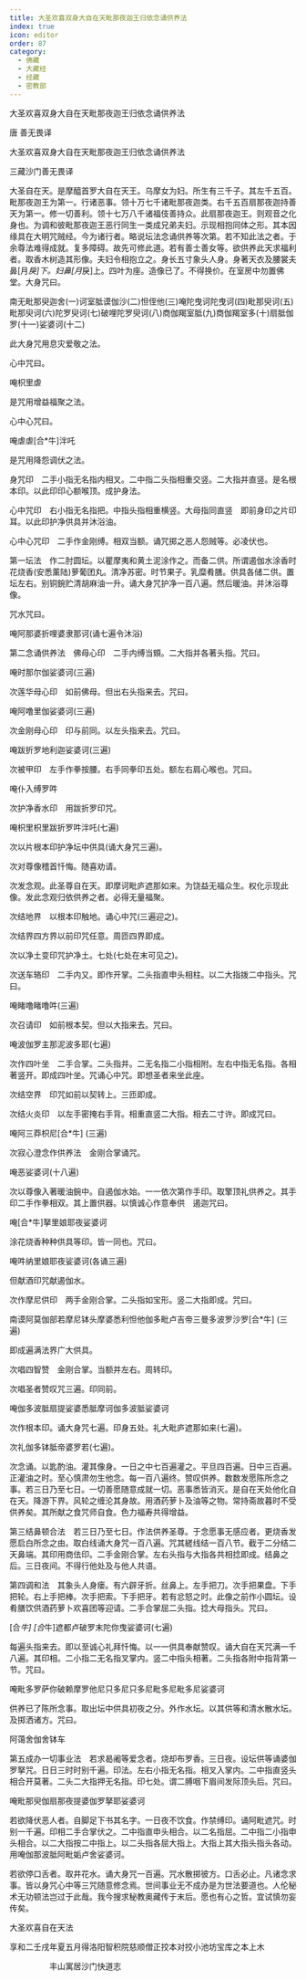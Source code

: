 ```yaml
---
title: 大圣欢喜双身大自在天毗那夜迦王归依念诵供养法
index: true
icon: editor
order: 87
category:
  - 佛藏
  - 大藏经
  - 经藏
  - 密教部
---
```


  大圣欢喜双身大自在天毗那夜迦王归依念诵供养法  

唐 善无畏译  

大圣欢喜双身大自在天毗那夜迦王归依念诵供养法  

三藏沙门善无畏译  

大圣自在天。是摩醯首罗大自在天王。乌摩女为妇。所生有三千子。其左千五百。毗那夜迦王为第一。行诸恶事。领十万七千诸毗那夜迦类。右千五百扇那夜迦持善天为第一。修一切善利。领十七万八千诸福伎善持众。此扇那夜迦王。则观音之化身也。为调和彼毗那夜迦王恶行同生一类成兄弟夫妇。示现相抱同体之形。其本因缘具在大明咒贼经。今为诸行者。略说坛法念诵供养等次第。若不知此法之者。于余尊法难得成就。复多障碍。故先可修此道。若有善士善女等。欲供养此天求福利者。取香木树造其形像。夫妇令相抱立之。身长五寸象头人身。身著天衣及腰裳夫鼻[月*戾]下。妇鼻[月*戾]上。四叶为座。造像已了。不得换价。在室房中勿置佛堂。大身咒曰。  

南无毗那臾迦舍(一)诃室胝谟伽沙(二)怛侄他(三)唵陀曳诃陀曳诃(四)毗那臾诃(五)毗那臾诃(六)陀罗臾诃(七)破哩陀罗臾诃(八)商伽羯室胝(九)商伽羯室多(十)扇胝伽罗(十一)娑婆诃(十二)  

此大身咒用息灾爱敬之法。  

心中咒曰。  

唵枳里虐  

是咒用增益福聚之法。  

心中心咒曰。  

唵虐虐[合*牛]泮吒  

是咒用降怨调伏之法。  

身咒印　二手小指无名指内相叉。二中指二头指相重交竖。二大指并直竖。是名根本印。以此印印心额喉顶。成护身法。  

心中咒印　右小指无名指把。中指头指相重横竖。大母指同直竖　即前身印之片印耳。以此印护净供具并沐浴油。  

心中心咒印　二手作金刚缚。相双当额。诵咒掷之恶人怨贼等。必凌伏也。  

第一坛法　作二肘圆坛。以瞿摩夷和黄土泥涂作之。而备二供。所谓遏伽水涂香时花烧香(安悉薰陆)萝葡团丸。清净苏密。时节果子。乳糜肴膳。供具各储二供。置坛左右。别铜鋺贮清胡麻油一升。诵大身咒护净一百八遍。然后暖油。并沐浴尊像。  

咒水咒曰。  

唵阿那婆折哩婆隶那诃(诵七遍令沐浴)  

第二念诵供养法　佛母心印　二手内缚当頞。二大指并各著头指。咒曰。  

唵时那尔伽娑婆诃(三遍)  

次莲华母心印　如前佛母。但出右头指来去。咒曰。  

唵阿噜里伽娑婆诃(三遍)  

次金刚母心印　印与前同。以左头指来去。咒曰。  

唵跋折罗地利迦娑婆诃(三遍)  

次被甲印　左手作拳按腰。右手同拳印五处。额左右肩心喉也。咒曰。  

唵仆入缚罗吽  

次护净香水印　用跋折罗印咒。  

唵枳里枳里跋折罗吽泮吒(七遍)  

次以片根本印护净坛中供具(诵大身咒三遍)。  

次对尊像稽首忏悔。随喜劝请。  

次发念观。此圣尊自在天。即摩诃毗庐遮那如来。为饶益无福众生。权化示现此像。发此念观归依供养之者。必得无量福聚。  

次结地界　以根本印触地。诵心中咒(三遍迎之)。  

次结界四方界以前印咒任意。周匝四界即成。  

次以净土变印咒护净土。七处(七处在末可见之)。  

次送车辂印　二手内又。即作开掌。二头指直申头相柱。以二大指拨二中指头。咒曰。  

唵睹噜睹噜吽(三遍)  

次召请印　如前根本契。但以大指来去。咒曰。  

唵波伽罗主那泥波多耶(七遍)  

次作四叶坐　二手合掌。二头指并。二无名指二小指相附。左右中指无名指。各相著竖开。即成四叶坐。咒诵心中咒。即想圣者来坐此座。  

次结空界　印咒如前以契转上。三匝即成。  

次结火炎印　以左手密掩右手背。相重直竖二大指。相去二寸许。即成咒曰。  

唵阿三莽枳尼[合*牛] (三遍)  

次寂心澄念作供养法　金刚合掌诵咒。  

唵恶娑婆诃(十八遍)  

次以尊像入著暖油鋺中。自遏伽水始。一一依次第作手印。取擎顶礼供养之。其手印二手作拳相双。其上置供器。以慎诚心作意奉供　遏迦咒曰。  

唵[合*牛]拏里娘耶夜娑婆诃  

涂花烧香种种供具等印。皆一同也。咒曰。  

唵吽纳里娘耶夜娑婆诃(各诵三遍)  

但献酒印咒献遏伽水。  

次作摩尼供印　两手金刚合掌。二头指如宝形。竖二大指即成。咒曰。  

南谟阿莫伽部若摩尼钵头摩婆悉利怛他伽多毗卢吉帝三曼多波罗沙罗[合*牛] (三遍)  

即成遍满法界广大供具。  

次唱四智赞　金刚合掌。当额并左右。周转印。  

次唱圣者赞叹咒三遍。印同前。  

唵伽多波胝扇提娑婆悉胝摩诃伽多波胝娑婆诃  

次作根本印。诵大身咒七遍。印身五处。礼大毗庐遮那如来(七遍)。  

次礼伽多钵胝帝婆罗若(七遍)。  

次念诵。以匙酌油。灌其像身。一日之中七百遍灌之。平旦四百遍。日中三百遍。正灌油之时。至心慎肃勿生他念。每一百八遍终。赞叹供养。数数发愿陈所念之事。若三日乃至七日。一切善愿随意成就一切。恶事悉皆消灭。是自在天处他化自在天。降游下界。风轮之缠沦其身故。用酒药萝卜及油等之物。常持斋故暮时不受供养矣。其所献之食咒师自食。色力福寿共得增益。  

第三结鼻顿合法　若三日乃至七日。作法供养圣尊。于念愿事无感应者。更烧香发愿启白所念之由。取白线诵大身咒一百八遍。咒其縒线结一百八节。截于二分结二天鼻端。其印用商佉印。二手金刚合掌。左右头指与大指各共相捻即成。结鼻之后。三日夜间。不得行他处及与他人共语。  

第四调和法　其象头人身瘘。有六辟牙折。丝鼻上。左手把刀。次手把果盘。下手把轮。右上手把棒。次手把索。下手把牙。若有忿怒之时。此像之前作小圆坛。设肴膳饮供酒药萝卜欢喜团等迎请。二手合掌屈二头指。捻大母指头。咒曰。  

[合*牛] [合*牛]遮都卢破罗末陀你曳娑婆诃(七遍)  

每遍头指来去。即以至诚心礼拜忏悔。以一一供具奉献赞叹。诵大自在天咒满一千八遍。其印相。二小指二无名指叉掌内。竖二中指头相著。二头指各附中指背第一节。咒曰。  

唵毗多罗萨你破赖摩罗他尼只多尼只多尼毗多尼毗多尼娑婆诃  

供养已了陈所念事。取出坛中供具初夜之分。外作水坛。以其供等和清水散水坛。及掷洒诸方。咒曰。  

阿蔼舍伽舍钵车  

第五成办一切事业法　若求曷阇等爱念者。烧却布罗香。三日夜。设坛供等诵婆伽罗拏咒。日日三时时别千遍。印法。左右小指无名指。相叉入掌内。二中指直竖头相合开莫著。二头二大指押无名指。印七处。谓二膊咽下眉间发际顶头后。咒曰。  

唵毗那臾伽扇那夜提婆伽罗拏耶娑婆诃  

若欲降伏恶人者。自脚足下书其名字。一日夜不饮食。作禁缚印。诵阿毗遮咒。时别一千遍。印相二手合掌伏之。二中指直申头相合。以二名指屈。二中指二小指申头相合。以二大指按二中指上。以二头指各屈大指上。大指上其大指头指头各动。用唵伽那波胝阿毗姤卢舍娑婆诃。  

若欲停口舌者。取井花水。诵大身咒一百遍。咒水散掷彼方。口舌必止。凡诸念求事。皆以身咒心中等三咒随意修念焉。世间事业无不成办是为世法要道也。人伦秘术无功顿法岂过于此哉。我今搜求秘教奥藏传于末后。愿也有心之哲。宜试慎勿妄传矣。  

大圣欢喜自在天法  

享和二壬戌年夏五月得洛阳智积院慈顺僧正挍本对挍小池坊宝库之本上木  

　　　　　丰山寓居沙门快道志  
